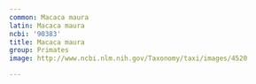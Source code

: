 ```yaml
---
common: Macaca maura
latin: Macaca maura
ncbi: '90383'
title: Macaca maura
group: Primates
image: http://www.ncbi.nlm.nih.gov/Taxonomy/taxi/images/4520

---
```

